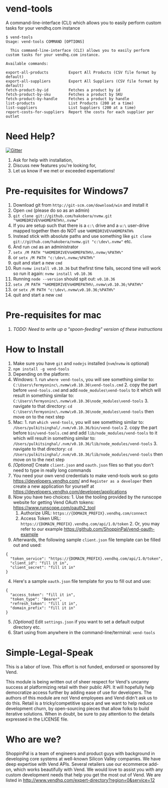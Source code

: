 # vend-tools

A command-line-interface (CLI) which allows you to easily perform custom tasks for your vendhq.com instance

```
$ vend-tools 
Usage: vend-tools COMMAND [OPTIONS]

  This command-line-interface (CLI) allows you to easily perform custom tasks for your vendhq.com instance.

Available commands:

export-all-products         Export All Products (CSV file format by default)
export-all-suppliers        Export All Suppliers (CSV file format by default)
fetch-product-by-id         Fetches a product by id
fetch-product-by-sku        Fetches a product by SKU
fetch-product-by-handle     Fetches a product by handle
list-products               List Products (200 at a time)
list-suppliers              List Suppliers (200 at a time)
report-costs-for-suppliers  Report the costs for each supplier per outlet
```

# Need Help?

[![Gitter](https://badges.gitter.im/Join%20Chat.svg)](https://gitter.im/ShoppinPal/vend-tools?utm_source=badge&utm_medium=badge&utm_campaign=pr-badge&utm_content=badge)

1. Ask for help with installation,
2. Discuss new features you're looking for,
3. Let us know if we met or exceeded expentations!

Pre-requisites for Windows7
===========================
1. Download git from `http://git-scm.com/download/win` and install it
2. Open `cmd` (please do so as an admin)
3. `git clone git://github.com/hakobera/nvmw.git "%HOMEDRIVE%%HOMEPATH%\.nvmw"`
  1. If you are setup such that there is a `c:\` drive and a `u:\` user-drive mapped together then do NOT use `%HOMEDRIVE%%HOMEPATH%`
  2. Instead stick with absolute paths and use something like `git clone git://github.com/hakobera/nvmw.git "c:\dev\.nvmw"` etc.
  3. And run `cmd` as an administrator
4. `setx /M PATH "%HOMEDRIVE%%HOMEPATH%\.nvmw;%PATH%"`
  1. or `setx /M PATH "c:\dev\.nvmw;%PATH%"`
5. quit and start a new `cmd`
6. Run `nvmw install v0.10.36` but thefirst time fails, second time will work so run it again: `nvmw install v0.10.36`
7. Running `node --version` should spit out: `v0.10.36`
8. `setx /M PATH "%HOMEDRIVE%%HOMEPATH%\.nvmw\v0.10.36;%PATH%"`
  1. or `setx /M PATH "c:\dev\.nvmw\v0.10.36;%PATH%"`
9. quit and start a new `cmd`

Pre-requisites for mac
======================
1. *TODO: Need to write up a "spoon-feeding" version of these instructions*

How to Install
==============
1. Make sure you have `git` and `nodejs` installed (`nvm`/`nvmw` is optional)
2. `npm install -g vend-tools`
3. Depending on the platform:
  1. Windows:
    1. run `where vend-tools`, you will see something similar to:
    ```
    C:\Users\fermyoninc\.nvmw\v0.10.36\vend-tools.cmd
    ```
    2. copy the part before `vend-tools.cmd` and add `node_modules\vend-tools` to it which will result in something similar to: `C:\Users\fermyoninc\.nvmw\v0.10.36\node_modules\vend-tools`
    3. navigate to that directory: `cd C:\Users\fermyoninc\.nvmw\v0.10.36\node_modules\vend-tools` then move on to the next step
  2. Mac:
    1. run `which vend-tools`, you will see something similar to:
    ```
    /Users/pulkitsinghal/.nvm/v0.10.36/bin/vend-tools
    ```
    2. copy the part before `bin/vend-tools.cmd` and add `lib/node_modules/vend-tools` to it which will result in something similar to: `/Users/pulkitsinghal/.nvm/v0.10.36/lib/node_modules/vend-tools`
    3. navigate to that directory: `cd /Users/pulkitsinghal/.nvm/v0.10.36/lib/node_modules/vend-tools` then move on to the next step
5. *[Optional]* Create `client.json` and `oauth.json` files so that you don't need to type in really long commands
  1. You need your own vend credentials to make vend-tools work so goto https://developers.vendhq.com/ and `Register as a developer` then create a new application for yourself at https://developers.vendhq.com/developer/applications
  2. Now you have two choices:
    1. Use the tooling provided by the runscope website for getting Vend OAuth tokens: https://www.runscope.com/oauth2_tool
      1. Authorize URL: `https://{DOMAIN_PREFIX}.vendhq.com/connect`      
      2. Access Token URL: `https://{DOMAIN_PREFIX}.vendhq.com/api/1.0/token`
    2. Or, you may refer to our example https://github.com/ShoppinPal/vend-oauth-example
  3. Afterwards, the following sample `client.json` file template can be filled out and used:
  ```
  {
    "token_service": "https://{DOMAIN_PREFIX}.vendhq.com/api/1.0/token",
    "client_id": "fill it in",
    "client_secret": "fill it in"
  }
  ```
  4. Here's a sample `oauth.json` file template for you to fill out and use:
  ```
  {
    "access_token": "fill it in",
    "token_type": "Bearer",
    "refresh_token": "fill it in",
    "domain_prefix": "fill it in"
  }
  ```
  5. *[Optional]* Edit `settings.json` if you want to set a default output directory etc.
6. Start using from anywhere in the command-line/terminal: `vend-tools`

Simple-Legal-Speak
==================

This is a labor of love. This effort is not funded, endorsed or sponsored by Vend.

This module is being written out of sheer respect for Vend's uncanny success at platformizing retail with their public API. It will hopefully help democratize access further by adding ease of use for developers. The authors of this module are not Vend employees and Vend didn't ask us to do this. Retail is a tricky/competitive space and we want to help reduce development churn, by open-sourcing pieces that allow folks to build iterative solutions. When in doubt, be sure to pay attention to the details expressed in the LICENSE file.

Who are we?
===========

ShoppinPal is a team of engineers and product guys with background in developing core systems at well-known Silicon Valley companies. We have deep expertise with Vend APIs. Several retailers use our ecommerce add-on, which works beautifully with Vend. We would love to assist you with any custom development needs that help you get the most out of Vend. We are listed in http://www.vendhq.com/expert-directory?region=0&service=12
